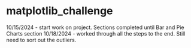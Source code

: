 # matplotlib_challenge

10/15/2024 - start work on project. Sections completed until Bar and Pie Charts section
10/18/2024 - worked through all the steps to the end. Still need to sort out the outliers.

